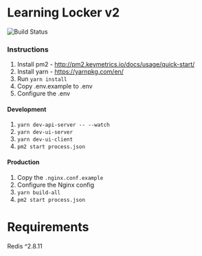 # Learning Locker v2

![Build Status](https://travis-ci.com/LearningLocker/learninglocker_node.svg?token=bhrQ2VaxsFy5LxzSAinN&branch=master)

###  Instructions

1. Install pm2 - http://pm2.keymetrics.io/docs/usage/quick-start/
1. Install yarn - https://yarnpkg.com/en/
1. Run `yarn install`
1. Copy .env.example to .env
1. Configure the .env

#### Development
1. `yarn dev-api-server -- --watch`
1. `yarn dev-ui-server`
1. `yarn dev-ui-client`
1. `pm2 start process.json`

#### Production
1. Copy the `.nginx.conf.example`
1. Configure the Nginx config
1. `yarn build-all`
1. `pm2 start process.json`

# Requirements
Redis ^2.8.11
